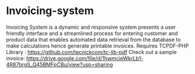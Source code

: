 # Invoicing-system
Invoicing System is a dynamic and responsive system presents a user friendly interface and a streamlined process for entering customer and product data that enables automated data retrieval from the database to make calculations hence generate printable invoices. 
Requires TCPDF-PHP Library : https://github.com/tecnickcom/tc-lib-pdf
Check out a sample invoice: https://drive.google.com/file/d/1hwmcieWkrLb1-4R87brgS_Q45BMFpCBu/view?usp=sharing
